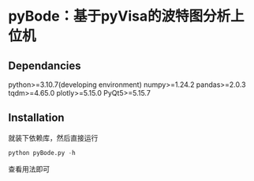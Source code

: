 # pyBode：基于pyVisa的波特图分析上位机
## Dependancies
python>=3.10.7(developing environment)
numpy>=1.24.2
pandas>=2.0.3
tqdm>=4.65.0
plotly>=5.15.0
PyQt5>=5.15.7
## Installation
就装下依赖库，然后直接运行
```python
python pyBode.py -h
```
查看用法即可
